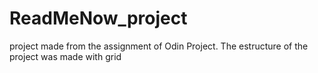 # ReadMeNow_project

project made from the assignment of Odin Project. The estructure of the project was made with grid 
